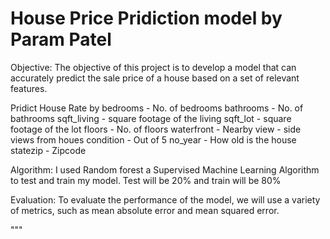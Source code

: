 # House Price Pridiction model by Param Patel

Objective:
The objective of this project is to develop a model that can accurately predict the sale price of a house based on a set of relevant features.

Pridict House Rate by
bedrooms       - No. of bedrooms
bathrooms      - No. of bathrooms
sqft_living    - square footage of the living
sqft_lot       - square footage of the lot
floors         - No. of floors
waterfront     - Nearby
view           - side views from houes
condition      - Out of 5
no_year        - How old is the house
statezip       - Zipcode

Algorithm: I used Random forest a Supervised Machine Learning Algorithm to test and train my model. Test will be 20% and train will be 80%

Evaluation: To evaluate the performance of the model, we will use a variety of metrics, such as mean absolute error and mean squared error. 






"""